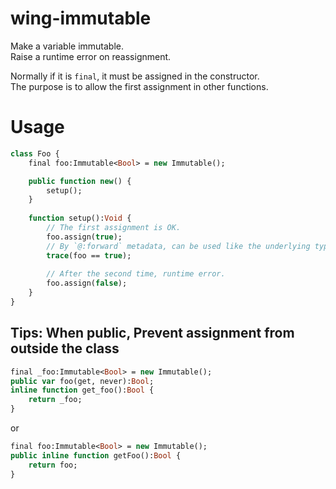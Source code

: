 # wing-immutable
Make a variable immutable.  
Raise a runtime error on reassignment.

Normally if it is `final`, it must be assigned in the constructor.  
The purpose is to allow the first assignment in other functions.  

# Usage
```haxe
class Foo {
	final foo:Immutable<Bool> = new Immutable();

	public function new() {
		setup();
	}
	
	function setup():Void {
		// The first assignment is OK.
		foo.assign(true);
		// By `@:forward` metadata, can be used like the underlying type.
		trace(foo == true);
		
		// After the second time, runtime error.
		foo.assign(false);
	}
}
```

## Tips: When public, Prevent assignment from outside the class
```haxe
final _foo:Immutable<Bool> = new Immutable();
public var foo(get, never):Bool;
inline function get_foo():Bool {
	return _foo;
}
```
or
```haxe
final foo:Immutable<Bool> = new Immutable();
public inline function getFoo():Bool {
	return foo;
}
```
